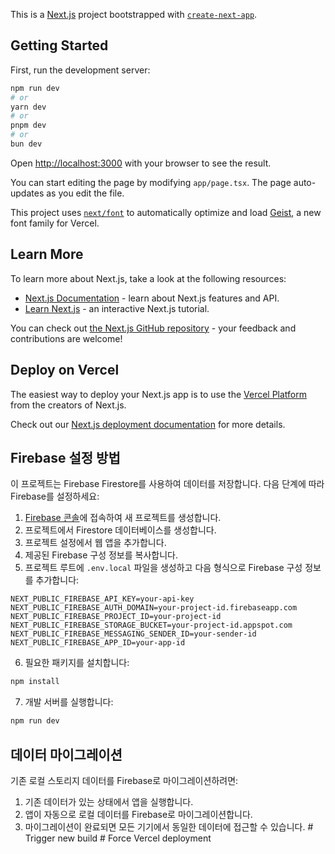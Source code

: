 This is a [Next.js](https://nextjs.org) project bootstrapped with [`create-next-app`](https://nextjs.org/docs/app/api-reference/cli/create-next-app).

## Getting Started

First, run the development server:

```bash
npm run dev
# or
yarn dev
# or
pnpm dev
# or
bun dev
```

Open [http://localhost:3000](http://localhost:3000) with your browser to see the result.

You can start editing the page by modifying `app/page.tsx`. The page auto-updates as you edit the file.

This project uses [`next/font`](https://nextjs.org/docs/app/building-your-application/optimizing/fonts) to automatically optimize and load [Geist](https://vercel.com/font), a new font family for Vercel.

## Learn More

To learn more about Next.js, take a look at the following resources:

- [Next.js Documentation](https://nextjs.org/docs) - learn about Next.js features and API.
- [Learn Next.js](https://nextjs.org/learn) - an interactive Next.js tutorial.

You can check out [the Next.js GitHub repository](https://github.com/vercel/next.js) - your feedback and contributions are welcome!

## Deploy on Vercel

The easiest way to deploy your Next.js app is to use the [Vercel Platform](https://vercel.com/new?utm_medium=default-template&filter=next.js&utm_source=create-next-app&utm_campaign=create-next-app-readme) from the creators of Next.js.

Check out our [Next.js deployment documentation](https://nextjs.org/docs/app/building-your-application/deploying) for more details.

## Firebase 설정 방법

이 프로젝트는 Firebase Firestore를 사용하여 데이터를 저장합니다. 다음 단계에 따라 Firebase를 설정하세요:

1. [Firebase 콘솔](https://console.firebase.google.com/)에 접속하여 새 프로젝트를 생성합니다.
2. 프로젝트에서 Firestore 데이터베이스를 생성합니다.
3. 프로젝트 설정에서 웹 앱을 추가합니다.
4. 제공된 Firebase 구성 정보를 복사합니다.
5. 프로젝트 루트에 `.env.local` 파일을 생성하고 다음 형식으로 Firebase 구성 정보를 추가합니다:

```
NEXT_PUBLIC_FIREBASE_API_KEY=your-api-key
NEXT_PUBLIC_FIREBASE_AUTH_DOMAIN=your-project-id.firebaseapp.com
NEXT_PUBLIC_FIREBASE_PROJECT_ID=your-project-id
NEXT_PUBLIC_FIREBASE_STORAGE_BUCKET=your-project-id.appspot.com
NEXT_PUBLIC_FIREBASE_MESSAGING_SENDER_ID=your-sender-id
NEXT_PUBLIC_FIREBASE_APP_ID=your-app-id
```

6. 필요한 패키지를 설치합니다:

```bash
npm install
```

7. 개발 서버를 실행합니다:

```bash
npm run dev
```

## 데이터 마이그레이션

기존 로컬 스토리지 데이터를 Firebase로 마이그레이션하려면:

1. 기존 데이터가 있는 상태에서 앱을 실행합니다.
2. 앱이 자동으로 로컬 데이터를 Firebase로 마이그레이션합니다.
3. 마이그레이션이 완료되면 모든 기기에서 동일한 데이터에 접근할 수 있습니다.
#   T r i g g e r   n e w   b u i l d  
 #   F o r c e   V e r c e l   d e p l o y m e n t  
 